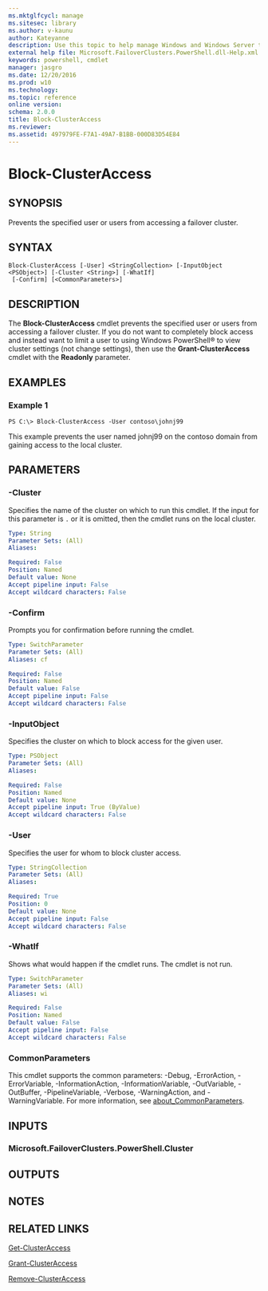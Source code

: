 ```yaml
---
ms.mktglfcycl: manage
ms.sitesec: library
ms.author: v-kaunu
author: Kateyanne
description: Use this topic to help manage Windows and Windows Server technologies with Windows PowerShell.
external help file: Microsoft.FailoverClusters.PowerShell.dll-Help.xml
keywords: powershell, cmdlet
manager: jasgro
ms.date: 12/20/2016
ms.prod: w10
ms.technology: 
ms.topic: reference
online version: 
schema: 2.0.0
title: Block-ClusterAccess
ms.reviewer:
ms.assetid: 497979FE-F7A1-49A7-B1BB-000D83D54E84
---
```


# Block-ClusterAccess

## SYNOPSIS
Prevents the specified user or users from accessing a failover cluster.

## SYNTAX

```
Block-ClusterAccess [-User] <StringCollection> [-InputObject <PSObject>] [-Cluster <String>] [-WhatIf]
 [-Confirm] [<CommonParameters>]
```

## DESCRIPTION
The **Block-ClusterAccess** cmdlet prevents the specified user or users from accessing a failover cluster.
If you do not want to completely block access and instead want to limit a user to using Windows PowerShell® to view cluster settings (not change settings), then use the **Grant-ClusterAccess** cmdlet with the **Readonly** parameter.

## EXAMPLES

### Example 1
```
PS C:\> Block-ClusterAccess -User contoso\johnj99
```

This example prevents the user named johnj99 on the contoso domain from gaining access to the local cluster.

## PARAMETERS

### -Cluster
Specifies the name of the cluster on which to run this cmdlet.
If the input for this parameter is `.` or it is omitted, then the cmdlet runs on the local cluster.

```yaml
Type: String
Parameter Sets: (All)
Aliases: 

Required: False
Position: Named
Default value: None
Accept pipeline input: False
Accept wildcard characters: False
```

### -Confirm
Prompts you for confirmation before running the cmdlet.

```yaml
Type: SwitchParameter
Parameter Sets: (All)
Aliases: cf

Required: False
Position: Named
Default value: False
Accept pipeline input: False
Accept wildcard characters: False
```

### -InputObject
Specifies the cluster on which to block access for the given user.

```yaml
Type: PSObject
Parameter Sets: (All)
Aliases: 

Required: False
Position: Named
Default value: None
Accept pipeline input: True (ByValue)
Accept wildcard characters: False
```

### -User
Specifies the user for whom to block cluster access.

```yaml
Type: StringCollection
Parameter Sets: (All)
Aliases: 

Required: True
Position: 0
Default value: None
Accept pipeline input: False
Accept wildcard characters: False
```

### -WhatIf
Shows what would happen if the cmdlet runs.
The cmdlet is not run.

```yaml
Type: SwitchParameter
Parameter Sets: (All)
Aliases: wi

Required: False
Position: Named
Default value: False
Accept pipeline input: False
Accept wildcard characters: False
```

### CommonParameters
This cmdlet supports the common parameters: -Debug, -ErrorAction, -ErrorVariable, -InformationAction, -InformationVariable, -OutVariable, -OutBuffer, -PipelineVariable, -Verbose, -WarningAction, and -WarningVariable. For more information, see [about_CommonParameters](http://go.microsoft.com/fwlink/?LinkID=113216).

## INPUTS

### Microsoft.FailoverClusters.PowerShell.Cluster

## OUTPUTS

## NOTES

## RELATED LINKS

[Get-ClusterAccess](./Get-ClusterAccess.md)

[Grant-ClusterAccess](./Grant-ClusterAccess.md)

[Remove-ClusterAccess](./Remove-ClusterAccess.md)

